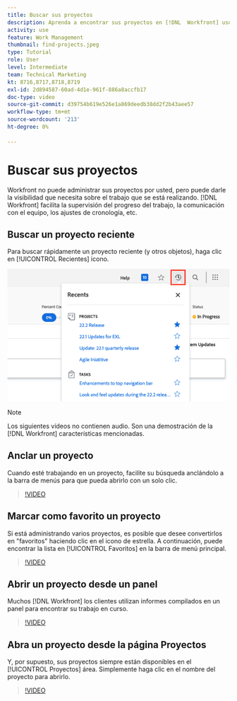 ```yaml
---
title: Buscar sus proyectos
description: Aprenda a encontrar sus proyectos en [!DNL  Workfront] uso de anclajes, favoritos, tableros y [!UICONTROL Proyectos] página.
activity: use
feature: Work Management
thumbnail: find-projects.jpeg
type: Tutorial
role: User
level: Intermediate
team: Technical Marketing
kt: 8716,8717,8718,8719
exl-id: 2d894587-60ad-4d1e-961f-886a8accfb17
doc-type: video
source-git-commit: d39754b619e526e1a869deedb38dd2f2b43aee57
workflow-type: tm+mt
source-wordcount: '213'
ht-degree: 0%

---
```


# Buscar sus proyectos

Workfront no puede administrar sus proyectos por usted, pero puede darle la visibilidad que necesita sobre el trabajo que se está realizando. [!DNL Workfront] facilita la supervisión del progreso del trabajo, la comunicación con el equipo, los ajustes de cronología, etc.

<!---
In this section, you will learn how to:

Find your projects in [!DNL Workfront]
Make your project visible to stakeholders
Find project communications
Use [!DNL Workfront] features when reviewing the task list to monitor project progress
--->

## Buscar un proyecto reciente

Para buscar rápidamente un proyecto reciente (y otros objetos), haga clic en [!UICONTROL Recientes] icono.

![[!UICONTROL Estado] campo expandido en el encabezado del proyecto](assets/recents.png)

>[!NOTE]
>
>Los siguientes vídeos no contienen audio. Son una demostración de la [!DNL Workfront] características mencionadas.

## Anclar un proyecto

Cuando esté trabajando en un proyecto, facilite su búsqueda anclándolo a la barra de menús para que pueda abrirlo con un solo clic.

>[!VIDEO](https://video.tv.adobe.com/v/335038/?quality=12)

## Marcar como favorito un proyecto

Si está administrando varios proyectos, es posible que desee convertirlos en &quot;favoritos&quot; haciendo clic en el icono de estrella. A continuación, puede encontrar la lista en [!UICONTROL Favoritos] en la barra de menú principal.

>[!VIDEO](https://video.tv.adobe.com/v/335039/?quality=12)


## Abrir un proyecto desde un panel

Muchos [!DNL Workfront] los clientes utilizan informes compilados en un panel para encontrar su trabajo en curso.

>[!VIDEO](https://video.tv.adobe.com/v/335041/?quality=12)


## Abra un proyecto desde la página Proyectos

Y, por supuesto, sus proyectos siempre están disponibles en el [!UICONTROL Proyectos] área. Simplemente haga clic en el nombre del proyecto para abrirlo.

>[!VIDEO](https://video.tv.adobe.com/v/335040/?quality=12)

